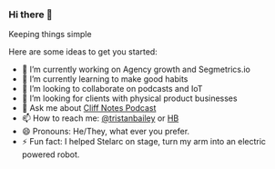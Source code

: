 ### Hi there 👋

Keeping things simple

Here are some ideas to get you started:

- 🔭 I’m currently working on Agency growth and Segmetrics.io
- 🌱 I’m currently learning to make good habits
- 👯 I’m looking to collaborate on podcasts and IoT
- 🤔 I’m looking for clients with physical product businesses
- 💬 Ask me about [Cliff Notes Podcast](https://cliffnotespodcast.com)
- 📫 How to reach me: [@tristanbailey](https://twitter.com/tristanbailey) or [HB](https://holdingbay.co.uk/)
- 😄 Pronouns: He/They, what ever you prefer.
- ⚡ Fun fact: I helped Stelarc on stage, turn my arm into an electric powered robot. 

